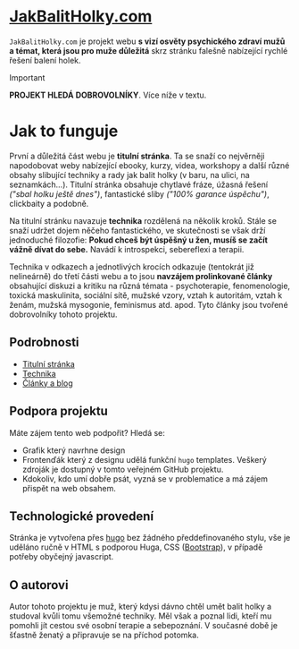 # [JakBalitHolky.com](https://jakbalitholky.com)

`JakBalitHolky.com` je projekt webu **s vizí osvěty psychického zdraví mužů a témat, která jsou pro muže důležitá** skrz stránku falešně nabízející rychlé řešení balení holek.

> [!IMPORTANT]
> **PROJEKT HLEDÁ DOBROVOLNÍKY**. Více níže v textu.

# Jak to funguje

První a důležitá část webu je **titulní stránka**. Ta se snaží co nejvěrněji napodobovat weby nabízející ebooky, kurzy, videa, workshopy a další různé obsahy slibující techniky a rady jak balit holky (v baru, na ulici, na seznamkách...). Titulní stránka obsahuje chytlavé fráze, úžasná řešení *("sbal holku ještě dnes")*, fantastické sliby *("100% garance úspěchu")*, clickbaity a podobně.

Na titulní stránku navazuje **technika** rozdělená na několik kroků. Stále se snaží udržet dojem něčeho fantastického, ve skutečnosti se však drží jednoduché filozofie: **Pokud chceš být úspěšný u žen, musíš se začít vážně dívat do sebe.** Navádí k introspekci, sebereflexi a terapii.

Technika v odkazech a jednotlivých krocích odkazuje (tentokrát již nelineárně) do třetí části webu a to jsou **navzájem prolinkované články** obsahující diskuzi a kritiku na různá témata - psychoterapie, fenomenologie, toxická maskulinita, sociální sítě, mužské vzory, vztah k autoritám, vztah k ženám, mužská mysogonie, feminismus atd. apod. Tyto články jsou tvořené dobrovolníky tohoto projektu.

## Podrobnosti

- [Titulní stránka](readme/titulni-stranka.md)
- [Technika](readme/technika.md)
- [Články a blog](readme/clanky.md)

## Podpora projektu

Máte zájem tento web podpořit? Hledá se:

- Grafik který navrhne design
- Frontenďák který z designu udělá funkční `hugo` templates. Veškerý zdroják je dostupný v tomto veřejném GitHub projektu.
- Kdokoliv, kdo umí dobře psát, vyzná se v problematice a má zájem přispět na web obsahem.

## Technologické provedení

Stránka je vytvořena přes [hugo](https://gohugo.io/) bez žádného předdefinovaného stylu, vše je uděláno ručně v HTML s podporou Huga, CSS ([Bootstrap](https://getbootstrap.com/)), v případě potřeby obyčejný javascript.

## O autorovi

Autor tohoto projektu je muž, který kdysi dávno chtěl umět balit holky a studoval kvůli tomu všemožné techniky. Měl však  a poznal lidi, kteří mu pomohli jít cestou své osobní terapie a sebepoznání. V současné době je šťastně ženatý a připravuje se na příchod potomka.